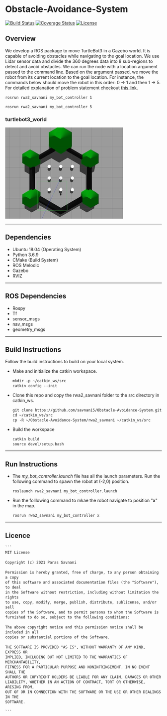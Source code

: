 # Obstacle-Avoidance-System

[![Build Status](https://travis-ci.com/savnani5/Obstacle-Avoidance-System.svg?branch=main)](https://travis-ci.com/github/savnani5/Obstacle-Avoidance-System)
[![Coverage Status](https://coveralls.io/repos/github/savnani5/Obstacle-Avoidance-System/badge.svg?branch=main)](https://coveralls.io/github/savnani5/Obstacle-Avoidance-System?branch=main)
[![License](https://img.shields.io/badge/License-BSD%203--Clause-blue.svg)](https://opensource.org/licenses/BSD-3-Clause)

## Overview
We develop a ROS package to move TurtleBot3 in a Gazebo world. It is capable of avoiding obstacles while navigating to the goal location. We use Lidar sensor data and divide the 360 degrees data into 8 sub-regions to detect and avoid obstacles. We can run the node with a location argument passed to the command line. Based on the argument passed, we move the robot from its current location to the goal location. For instance, the commands below should move the robot in this order: 0 → 1 and then 1 → 5. For detailed explanation of problem statement checkout [this link](https://github.com/savnani5/Obstacle-Avoidance-System/blob/main/ENPM809E_RWA2_Spring2021.pdf).

  ```
  rosrun rwa2_savnani my_bot_controller 1
  ```
  ```
  rosrun rwa2_savnani my_bot_controller 5
  ```

### **turtlebot3_world**
![turtleBot3_world](git_images/sim.gif)

---

## Dependencies
- Ubuntu 18.04 (Operating System)
- Python 3.6.9
- CMake (Build System)
- ROS Melodic
- Gazebo
- RVIZ

---
## ROS Dependencies
- Rospy
- Tf
- sensor_msgs
- nav_msgs
- geometry_msgs


---
## Build Instructions
Follow the build instructions to build on your local system. 

- Make and initialize the catkin workspace.
  ```
  mkdir -p ~/catkin_ws/src
  catkin config --init
  ```

- Clone this repo and copy the rwa2_savnani folder to the src directory in catkin_ws. 
  ```
  git clone https://github.com/savnani5/Obstacle-Avoidance-System.git
  cd ~/catkin_ws/src
  cp -R ~/Obstacle-Avoidance-System/rwa2_savnani ~/catkin_ws/src
  ```

- Build the workspace
  ```
  catkin build
  source devel/setup.bash
  ```

---
## Run Instructions
- The *my_bot_controller.launch* file has all the launch parameters. Run the following command to spawn the robot at (-2,0) position.
  
  ```
  roslaunch rwa2_savnani my_bot_controller.launch
  ```

- Run the folllowing command to mkae the robot navigate to position "**x**" in the map.

  ```
  rosrun rwa2_savnani my_bot_controller x
  ```
---
## Licence
    ```
    MIT License

    Copyright (c) 2021 Paras Savnani

    Permission is hereby granted, free of charge, to any person obtaining a copy
    of this software and associated documentation files (the "Software"), to deal
    in the Software without restriction, including without limitation the rights
    to use, copy, modify, merge, publish, distribute, sublicense, and/or sell
    copies of the Software, and to permit persons to whom the Software is
    furnished to do so, subject to the following conditions:

    The above copyright notice and this permission notice shall be included in all
    copies or substantial portions of the Software.

    THE SOFTWARE IS PROVIDED "AS IS", WITHOUT WARRANTY OF ANY KIND, EXPRESS OR
    IMPLIED, INCLUDING BUT NOT LIMITED TO THE WARRANTIES OF MERCHANTABILITY,
    FITNESS FOR A PARTICULAR PURPOSE AND NONINFRINGEMENT. IN NO EVENT SHALL THE
    AUTHORS OR COPYRIGHT HOLDERS BE LIABLE FOR ANY CLAIM, DAMAGES OR OTHER
    LIABILITY, WHETHER IN AN ACTION OF CONTRACT, TORT OR OTHERWISE, ARISING FROM,
    OUT OF OR IN CONNECTION WITH THE SOFTWARE OR THE USE OR OTHER DEALINGS IN THE
    SOFTWARE.

    ```
    
   
